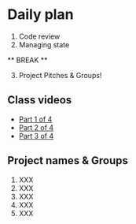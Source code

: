# Daily plan
1. Code review
2. Managing state

** BREAK **

3. Project Pitches & Groups!

## Class videos
 - [Part 1 of 4]()
 - [Part 2 of 4]()
 - [Part 3 of 4]()

## Project names & Groups
1. XXX
1. XXX
1. XXX
1. XXX
1. XXX
